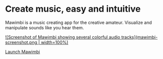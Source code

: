# Create music, easy and intuitive

Mawimbi is a music creating app for the creative amateur. Visualize and manipulate sounds like you hear them.

[![Screenshot of Mawimbi showing several colorful audio tracks](mawimbi-screenshot.png | width=100%)](https://mawimbi.netlify.app/)

[Launch Mawimbi](https://mawimbi.netlify.app/)
